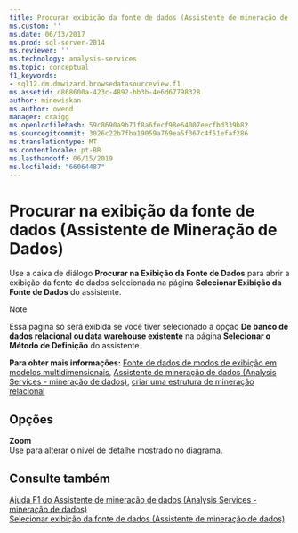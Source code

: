 ```yaml
---
title: Procurar exibição da fonte de dados (Assistente de mineração de dados) | Microsoft Docs
ms.custom: ''
ms.date: 06/13/2017
ms.prod: sql-server-2014
ms.reviewer: ''
ms.technology: analysis-services
ms.topic: conceptual
f1_keywords:
- sql12.dm.dmwizard.browsedatasourceview.f1
ms.assetid: d868600a-423c-4892-bb3b-4e6d67798328
author: minewiskan
ms.author: owend
manager: craigg
ms.openlocfilehash: 59c8690a9b71f8a6fecf98e64007eecfbd339b82
ms.sourcegitcommit: 3026c22b7fba19059a769ea5f367c4f51efaf286
ms.translationtype: MT
ms.contentlocale: pt-BR
ms.lasthandoff: 06/15/2019
ms.locfileid: "66064487"
---
```

# <a name="browse-data-source-view-data-mining-wizard"></a>Procurar na exibição da fonte de dados (Assistente de Mineração de Dados)
  Use a caixa de diálogo **Procurar na Exibição da Fonte de Dados** para abrir a exibição da fonte de dados selecionada na página **Selecionar Exibição da Fonte de Dados** do assistente.  
  
> [!NOTE]  
>  Essa página só será exibida se você tiver selecionado a opção **De banco de dados relacional ou data warehouse existente** na página **Selecionar o Método de Definição** do assistente.  
  
 **Para obter mais informações:** [Fonte de dados de modos de exibição em modelos multidimensionais](multidimensional-models/data-source-views-in-multidimensional-models.md), [Assistente de mineração de dados &#40;Analysis Services - mineração de dados&#41;](data-mining/data-mining-wizard-analysis-services-data-mining.md), [criar uma estrutura de mineração relacional](data-mining/create-a-relational-mining-structure.md)  
  
## <a name="options"></a>Opções  
 **Zoom**  
 Use para alterar o nível de detalhe mostrado no diagrama.  
  
## <a name="see-also"></a>Consulte também  
 [Ajuda F1 do Assistente de mineração de dados &#40;Analysis Services - mineração de dados&#41;](data-mining-wizard-f1-help-analysis-services-data-mining.md)   
 [Selecionar exibição da fonte de dados &#40;Assistente de mineração de dados&#41;](select-data-source-view-data-mining-wizard.md)  
  
  
